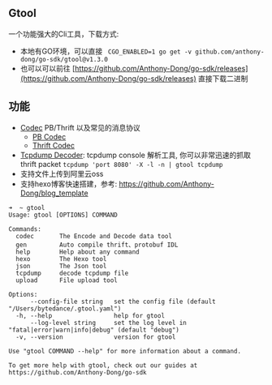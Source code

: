 ## Gtool

一个功能强大的Cli工具，下载方式: 

- 本地有GO环境，可以直接  ` CGO_ENABLED=1 go get -v github.com/anthony-dong/go-sdk/gtool@v1.3.0`
- 也可以可以前往 [https://github.com/Anthony-Dong/go-sdk/releases](https://github.com/Anthony-Dong/go-sdk/releases)  直接下载二进制

## 功能
- [Codec](./commons/codec) PB/Thrift 以及常见的消息协议
  - [PB Codec](./commons/codec/pb_codec)
  - [Thrift Codec](./commons/codec/thrift_codec)
- [Tcpdump Decoder](./gtool/tcpdump): tcpdump console 解析工具,  你可以非常迅速的抓取thrift packet `tcpdump 'port 8080' -X -l -n | gtool tcpdump`
- 支持文件上传到阿里云oss
- 支持hexo博客快速搭建，参考: https://github.com/Anthony-Dong/blog_template

```shell
➜  ~ gtool
Usage: gtool [OPTIONS] COMMAND

Commands:
  codec       The Encode and Decode data tool
  gen         Auto compile thrift、protobuf IDL
  help        Help about any command
  hexo        The Hexo tool
  json        The Json tool
  tcpdump     decode tcpdump file
  upload      File upload tool

Options:
      --config-file string   set the config file (default "/Users/bytedance/.gtool.yaml")
  -h, --help                 help for gtool
      --log-level string     set the log level in "fatal|error|warn|info|debug" (default "debug")
  -v, --version              version for gtool

Use "gtool COMMAND --help" for more information about a command.

To get more help with gtool, check out our guides at https://github.com/Anthony-Dong/go-sdk
```



